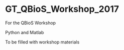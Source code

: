 # GT_QBioS_Workshop_2017
For the QBioS Workshop

Python and Matlab

To be filled with workshop materials
